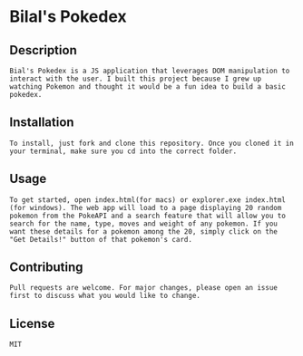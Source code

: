 # Bilal's Pokedex

## Description

    Bial's Pokedex is a JS application that leverages DOM manipulation to interact with the user. I built this project because I grew up watching Pokemon and thought it would be a fun idea to build a basic pokedex.

## Installation

    To install, just fork and clone this repository. Once you cloned it in your terminal, make sure you cd into the correct folder.

## Usage

    To get started, open index.html(for macs) or explorer.exe index.html (for windows). The web app will load to a page displaying 20 random pokemon from the PokeAPI and a search feature that will allow you to search for the name, type, moves and weight of any pokemon. If you want these details for a pokemon among the 20, simply click on the "Get Details!" button of that pokemon's card.
     
## Contributing

    Pull requests are welcome. For major changes, please open an issue first to discuss what you would like to change.

## License

    MIT